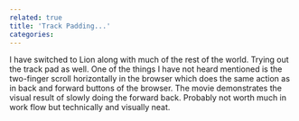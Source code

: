 ```yaml
---
related: true
title: 'Track Padding...'
categories: 
---
```


I have switched to Lion along with much of the rest of the world. Trying
out the track pad as well. One of the things I have not heard mentioned is the
two-finger scroll horizontally in the browser which does the same action as in
back and forward buttons of the browser. The movie demonstrates the visual
result of slowly doing the forward  back. Probably not worth much in work flow
but technically and visually neat.

